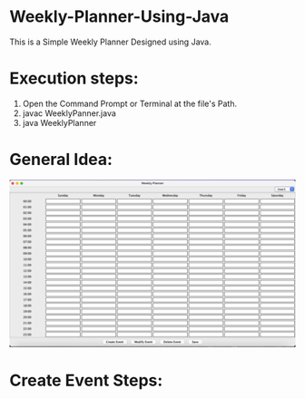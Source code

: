# Weekly-Planner-Using-Java
This is a Simple Weekly Planner Designed using Java.

# Execution steps:
1. Open the Command Prompt or Terminal at the file's Path.
2. javac WeeklyPanner.java
3. java WeeklyPlanner

# General Idea:
![alt text](image.png)

# Create Event Steps: